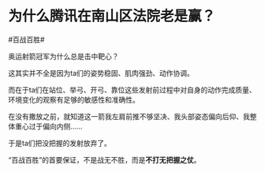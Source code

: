 # 为什么腾讯在南山区法院老是赢？

\#百战百胜#

奥运射箭冠军为什么总是击中靶心？

这其实并不全是因为ta们的姿势稳固、肌肉强劲、动作协调。

而在于ta们在站位、举弓、开弓、靠位这些发射前过程中对自身的动作完成质量、环境变化的观察有足够的敏感性和准确性。

在没有撒放之前，就知道这一箭我左肩前推不够坚决、我头部姿态偏向后仰、我整体重心过于偏向内侧……

于是ta们把没把握的发射放弃了。

“百战百胜”的首要保证，不是战无不胜，而是**不打无把握之仗**。

